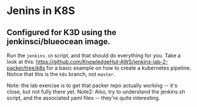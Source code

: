 # Jenins in K8S
## Configured for K3D using the jenkinsci/blueocean image.

Run the `jenkins.sh` script, and that should do everything for you. 
Take a look at this: https://github.com/KnowledgeHut-AWS/jenkins-lab-2-packer/tree/k8s for a basic example on how to create a kubernetes pipeline. Notice that this is the `k8s` branch, not `master`.


Note: the lab exercise is to get that packer repo actually working -- it's close, but not fully there yet.
Note2: Also, try to understand the jenkins.sh script, and the associated yaml files -- they're quite interesting.
